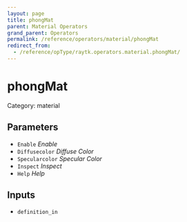```yaml
---
layout: page
title: phongMat
parent: Material Operators
grand_parent: Operators
permalink: /reference/operators/material/phongMat
redirect_from:
  - /reference/opType/raytk.operators.material.phongMat/
---
```


# phongMat

Category: material



## Parameters

* `Enable` *Enable*
* `Diffusecolor` *Diffuse Color*
* `Specularcolor` *Specular Color*
* `Inspect` *Inspect*
* `Help` *Help*

## Inputs

* `definition_in`